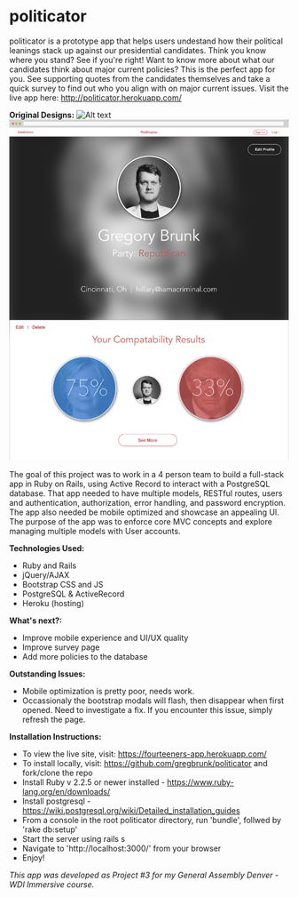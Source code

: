 # politicator
politicator is a prototype app that helps users undestand how their political leanings stack up against our presidential candidates. Think you know where you stand? See if you're right! Want to know more about what our candidates think about major current policies? This is the perfect app for you. See supporting quotes from the candidates themselves and take a quick survey to find out who you align with on major current issues. Visit the live app here: http://politicator.herokuapp.com/

**Original Designs:**
![Alt text](/public/images/homepage.jpg?raw=true "Home Page Design")
![Alt text](/public/images/profile.jpg?raw=true "Profile Page Design")

The goal of this project was to work in a 4 person team to build a full-stack app in Ruby on Rails, using Active Record to interact with a PostgreSQL database. That app needed to have multiple models, RESTful routes, users and authentication, authorization, error handling, and password encryption. The app also needed be mobile optimized and showcase an appealing UI. The purpose of the app was to enforce core MVC concepts and explore managing multiple models with User accounts.

**Technologies Used:**
- Ruby and Rails
- jQuery/AJAX
- Bootstrap CSS and JS
- PostgreSQL & ActiveRecord
- Heroku (hosting)

**What's next?:**
- Improve mobile experience and UI/UX quality
- Improve survey page
- Add more policies to the database

**Outstanding Issues:**
- Mobile optimization is pretty poor, needs work.
- Occassionaly the bootstrap modals will flash, then disappear when first opened. Need to investigate a fix. If you encounter this issue, simply refresh the page.

**Installation Instructions:**
- To view the live site, visit: https://fourteeners-app.herokuapp.com/
- To install locally, visit: https://github.com/gregbrunk/politicator and fork/clone the repo
- Install Ruby v 2.2.5 or newer installed - https://www.ruby-lang.org/en/downloads/
- Install postgresql - https://wiki.postgresql.org/wiki/Detailed_installation_guides
- From a console in the root politicator directory, run 'bundle', follwed by 'rake db:setup'
- Start the server using rails s
- Navigate to 'http://localhost:3000/' from your browser
- Enjoy!

*This app was developed as Project #3 for my General Assembly Denver - WDI Immersive course.*
